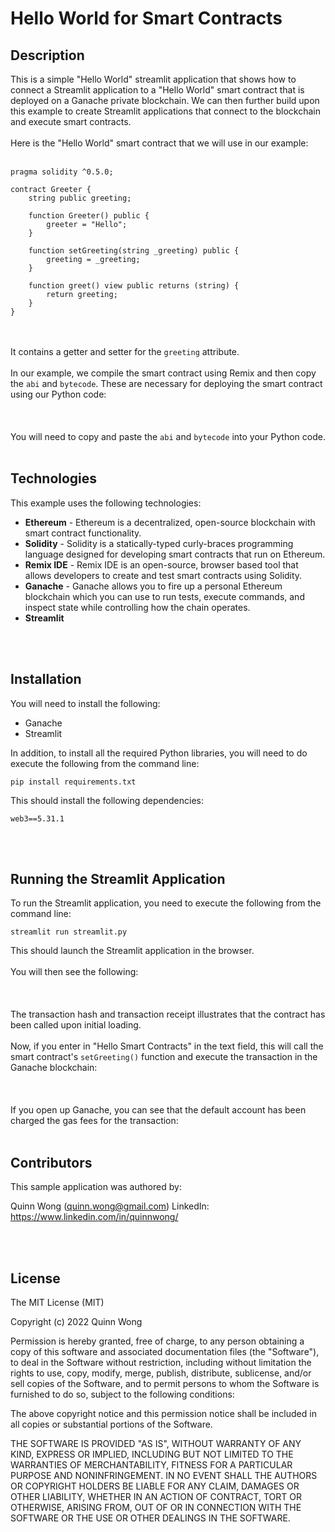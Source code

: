 # Hello World for Smart Contracts

## Description

This is a simple "Hello World" streamlit application that shows how to connect a Streamlit application to a "Hello World" smart contract that is deployed on a Ganache private blockchain. We can then further build upon this example to create Streamlit applications that connect to the blockchain and execute smart contracts.
<br/><br/>
Here is the "Hello World" smart contract that we will use in our example:
<br/><br/>

```
pragma solidity ^0.5.0;

contract Greeter {
    string public greeting;

    function Greeter() public {
        greeter = "Hello";
    }

    function setGreeting(string _greeting) public {
        greeting = _greeting;
    }

    function greet() view public returns (string) {
        return greeting;
    }
}
```

<br/><br/>
It contains a getter and setter for the `greeting` attribute.
<br/><br/>
In our example, we compile the smart contract using Remix and then copy the `abi` and `bytecode`. These are necessary for deploying the smart contract using our Python code:
<br/><br/>
[](./images/remix.jpg)
<br/><br/>
You will need to copy and paste the `abi` and `bytecode` into your Python code.
<br/><br/>

## Technologies

This example uses the following technologies:

- **Ethereum** - Ethereum is a decentralized, open-source blockchain with smart contract functionality.
- **Solidity** - Solidity is a statically-typed curly-braces programming language designed for developing smart contracts that run on Ethereum.
- **Remix IDE** - Remix IDE is an open-source, browser based tool that allows developers to create and test smart contracts using Solidity.
- **Ganache** - Ganache allows you to fire up a personal Ethereum blockchain which you can use to run tests, execute commands, and inspect state while controlling how the chain operates.
- **Streamlit**

<br/><br/>

## Installation

You will need to install the following:

- Ganache
- Streamlit

In addition, to install all the required Python libraries, you will need to do execute the following from the command line:

`pip install requirements.txt`

This should install the following dependencies:

```
web3==5.31.1
```

<br/><br/>

## Running the Streamlit Application

To run the Streamlit application, you need to execute the following from the command line:

```
streamlit run streamlit.py
```

This should launch the Streamlit application in the browser.
<br/><br/>
You will then see the following:
<br/><br/>
[](./images/hello_world.jpg)
<br/><br/>
The transaction hash and transaction receipt illustrates that the contract has been called upon initial loading.
<br/><br/>
Now, if you enter in "Hello Smart Contracts" in the text field, this will call the smart contract's `setGreeting()` function and execute the transaction in the Ganache blockchain:
<br/><br/>
[](./images/hello_smart_contracts.jpg)
<br/><br/>
If you open up Ganache, you can see that the default account has been charged the gas fees for the transaction:
<br/><br/>
[](./images/ganache.jpg)

## Contributors

This sample application was authored by:

Quinn Wong (quinn.wong@gmail.com)
LinkedIn: https://www.linkedin.com/in/quinnwong/

<br/><br/>

## License

The MIT License (MIT)

Copyright (c) 2022 Quinn Wong

Permission is hereby granted, free of charge, to any person obtaining a copy of this software and associated documentation files (the "Software"), to deal in the Software without restriction, including without limitation the rights to use, copy, modify, merge, publish, distribute, sublicense, and/or sell copies of the Software, and to permit persons to whom the Software is furnished to do so, subject to the following conditions:

The above copyright notice and this permission notice shall be included in all copies or substantial portions of the Software.

THE SOFTWARE IS PROVIDED "AS IS", WITHOUT WARRANTY OF ANY KIND, EXPRESS OR IMPLIED, INCLUDING BUT NOT LIMITED TO THE WARRANTIES OF MERCHANTABILITY, FITNESS FOR A PARTICULAR PURPOSE AND NONINFRINGEMENT. IN NO EVENT SHALL THE AUTHORS OR COPYRIGHT HOLDERS BE LIABLE FOR ANY CLAIM, DAMAGES OR OTHER LIABILITY, WHETHER IN AN ACTION OF CONTRACT, TORT OR OTHERWISE, ARISING FROM, OUT OF OR IN CONNECTION WITH THE SOFTWARE OR THE USE OR OTHER DEALINGS IN THE SOFTWARE.
